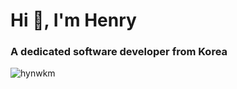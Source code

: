 <h1 align="left">Hi 👋, I'm Henry</h1>
<h3 align="left">A dedicated software developer from Korea</h3>
<p><img src="https://github-readme-stats.vercel.app/api/top-langs?username=hynwkm&show_icons=true&locale=en&layout=compact" alt="hynwkm" /></p>
